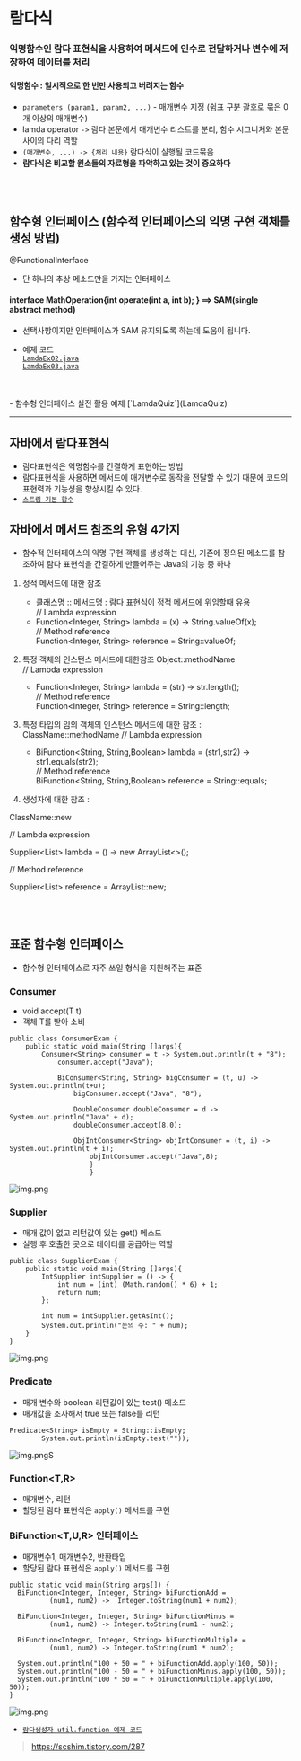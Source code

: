 # 람다식


### 익명함수인 람다 표현식을 사용하여 메서드에 인수로 전달하거나 변수에 저장하여 데이터를 처리
#### 익명함수 : 일시적으로 한 번만 사용되고 버려지는 함수
  - `parameters (param1, param2, ...)`    - 매개변수 지정 (쉼표 구분 괄호로 묶은 0개 이상의 매개변수)
  - lamda operator `->`    람다 본문에서 매개변수 리스트를 분리, 함수 시그니처와 본문 사이의 다리 역할
  - `(매개변수, ...) -> {처리 내용}`      람다식이 실행될 코드묶음
  - **람다식은 비교할 원소들의 자료형을 파악하고 있는 것이 중요하다**
<br>
<br>

## 함수형 인터페이스     (함수적 인터페이스의 익명 구현 객체를 생성 방법)
@FunctionalInterface
- 단 하나의 추상 메소드만을 가지는 인터페이스

#### interface MathOperation{int operate(int a, int b); }     ==> SAM(single abstract method)

 - 선택사항이지만 인터페이스가 SAM 유지되도록 하는데 도움이 됩니다.

- 예제 코드 <br>
[`LamdaEx02.java`](LamdaEx02.java) <br>
[`LamdaEx03.java`](LamdaEx03.java)
<br>
<br>
- 함수형 인터페이스 실전 활용 예제
[`LamdaQuiz`](LamdaQuiz)

***


## 자바에서 람다표현식

- 람다표현식은 익명함수를 간결하게 표현하는 방법
- 람다표현식을 사용하면 메서드에 매개변수로 동작을 전달할 수 있기 때문에 코드의 표현력과 기능성을 향상시킬 수 있다.
- [`스트림 기본 함수`](LamdaEx04.java)

## 자바에서 메서드 참조의 유형 4가지

- 함수적 인터페이스의 익명 구현 객체를 생성하는 대신, 기존에 정의된 메소드를 참조하여 람다 표현식을 간결하게 만들어주는 Java의 기능 중 하나

1. 정적 메서드에 대한 참조
    - 클래스명 :: 메서드명    : 람다 표현식이 정적 메서드에 위임할때 유용 <br>
   // Lambda expression  <br>
    - Function<Integer, String> lambda = (x) -> String.valueOf(x);  <br>
   // Method reference  <br>
     Function<Integer, String> reference = String::valueOf;  <br>

2. 특정 객체의 인스턴스 메서드에 대한참조       Object::methodName  <br>
  // Lambda expression  <br>
    - Function<Integer, String> lambda = (str) -> str.length();  <br>
  // Method reference  <br>
      Function<Integer, String> reference = String::length;  <br>
3. 특정 타입의 임의 객체의 인스턴스 메서드에 대한 참조  :   ClassName::methodName
   // Lambda expression  <br>
    - BiFunction<String, String,Boolean> lambda = (str1,str2) -> str1.equals(str2);  <br>
   // Method reference  <br>
      BiFunction<String, String,Boolean> reference = String::equals;  <br>
4. 생성자에 대한 참조    :

ClassName::new

// Lambda expression

Supplier<List<String>> lambda = () -> new ArrayList<>();

// Method reference

Supplier<List<String>> reference = ArrayList::new;



<br>
<br>

## 표준 함수형 인터페이스
- 함수형 인터페이스로 자주 쓰일 형식을 지원해주는 표준

### Consumer<T>
- void accept(T t)
- 객체 T를 받아 소비
```agsl
public class ConsumerExam {
    public static void main(String []args){
        Consumer<String> consumer = t -> System.out.println(t + "8");
            consumer.accept("Java");
            
            BiConsumer<String, String> bigConsumer = (t, u) -> System.out.println(t+u);
                bigConsumer.accept("Java", "8");
                
                DoubleConsumer doubleConsumer = d -> System.out.println("Java" + d);
                doubleConsumer.accept(8.0);
                
                ObjIntConsumer<String> objIntConsumer = (t, i) -> System.out.println(t + i);
                    objIntConsumer.accept("Java",8);
                    }
                    }
```
![img.png](../../picture/consumer.png)
### Supplier
- 매개 값이 없고 리턴값이 있는 get() 메소드
-  실행 후 호출한 곳으로 데이터를 공급하는 역할

```agsl
public class SupplierExam {
    public static void main(String []args){
        IntSupplier intSupplier = () -> {
            int num = (int) (Math.random() * 6) + 1;
            return num;
        };
        
        int num = intSupplier.getAsInt();
        System.out.println("눈의 수: " + num);
    }
}
```
![img.png](../../picture/supplier01.png)

### Predicate
-  매개 변수와 boolean 리턴값이 있는 test() 메소드
- 매개값을 조사해서 true 또는 false를 리턴

```agsl
Predicate<String> isEmpty = String::isEmpty;
        System.out.println(isEmpty.test(""));
```
![img.png](../../picture/predicate01.png)S
### Function<T,R>
- 매개변수, 리턴
- 할당된 람다 표현식은 `apply()` 메서드를 구현
### BiFunction<T,U,R> 인터페이스
- 매개변수1, 매개변수2, 반환타입 
- 할당된 람다 표현식은 `apply()` 메서드를 구현
```agsl
public static void main(String args[]) {
  BiFunction<Integer, Integer, String> biFunctionAdd =
          (num1, num2) ->  Integer.toString(num1 + num2);

  BiFunction<Integer, Integer, String> biFunctionMinus =
          (num1, num2) -> Integer.toString(num1 - num2);

  BiFunction<Integer, Integer, String> biFunctionMultiple =
          (num1, num2) -> Integer.toString(num1 * num2);

  System.out.println("100 + 50 = " + biFunctionAdd.apply(100, 50));
  System.out.println("100 - 50 = " + biFunctionMinus.apply(100, 50));
  System.out.println("100 * 50 = " + biFunctionMultiple.apply(100, 50));
}
```
![img.png](../../picture/function01.png)
- [`람다생성자 util.function 예제 코드`](LamdaConstructorEx.java)
> https://scshim.tistory.com/287 




